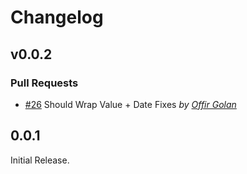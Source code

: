 Changelog
=========

## v0.0.2

### Pull Requests

- [#26](https://github.com/offirgolan/ember-time-machine/pull/26)  Should Wrap Value + Date Fixes  *by [Offir Golan](https://github.com/offirgolan)*

## 0.0.1

Initial Release.

